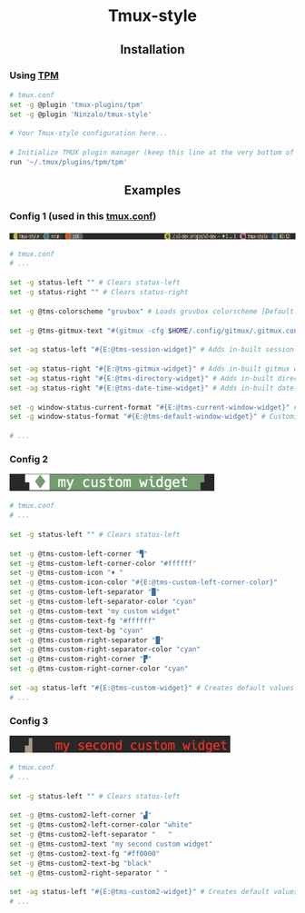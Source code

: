 <h1 align="center">Tmux-style</h1>
<h2 align="center">Installation</h2>

<h3>Using <a href='https://github.com/tmux-plugins/tpm'>TPM</a></h3>

```sh
# tmux.conf
set -g @plugin 'tmux-plugins/tpm'
set -g @plugin 'Ninzalo/tmux-style'

# Your Tmux-style configuration here...

# Initialize TMUX plugin manager (keep this line at the very bottom of tmux.conf)
run '~/.tmux/plugins/tpm/tpm'
```

<h2 align="center">Examples</h2>

<h3>Config 1 (used in this <a href='https://github.com/Ninzalo/dotfiles/blob/d2a10b92239739568f2bd854d85e5d79bdc98de1/tmux/.config/tmux/tmux.conf#L84-L101'>tmux.conf</a>)</h3>
<img src='./assets/config1.png' height='11'/>

```sh
# tmux.conf
# ...

set -g status-left "" # Clears status-left
set -g status-right "" # Clears status-right

set -g @tms-colorscheme "gruvbox" # Loads gruvbox colorscheme [Default: gruvbox]

set -g @tms-gitmux-text "#(gitmux -cfg $HOME/.config/gitmux/.gitmux.conf #{pane_current_path})" # Changes text of in-built gitmux widget

set -ag status-left "#{E:@tms-session-widget}" # Adds in-built session widget to status-left

set -ag status-right "#{E:@tms-gitmux-widget}" # Adds in-built gitmux widget to status-right
set -ag status-right "#{E:@tms-directory-widget}" # Adds in-built directory widget to status-right
set -ag status-right "#{E:@tms-date-time-widget}" # Adds in-built date-time widget to status-right

set -g window-status-current-format "#{E:@tms-current-window-widget}" # Customizes default tmux current window widget with gruvbox theme
set -g window-status-format "#{E:@tms-default-window-widget}" # Customizes default tmux window widget with gruvbox theme

# ...
```

<h3>Config 2</h3>
<img src='./assets/config2.png' height='30'/>

```sh
# tmux.conf
# ...

set -g status-left "" # Clears status-left

set -g @tms-custom-left-corner "▜"
set -g @tms-custom-left-corner-color "#ffffff"
set -g @tms-custom-icon "♦ "
set -g @tms-custom-icon-color "#{E:@tms-custom-left-corner-color}"
set -g @tms-custom-left-separator "█"
set -g @tms-custom-left-separator-color "cyan"
set -g @tms-custom-text "my custom widget"
set -g @tms-custom-text-fg "#ffffff"
set -g @tms-custom-text-bg "cyan"
set -g @tms-custom-right-separator "█"
set -g @tms-custom-right-separator-color "cyan"
set -g @tms-custom-right-corner "▛"
set -g @tms-custom-right-corner-color "cyan"

set -ag status-left "#{E:@tms-custom-widget}" # Creates default values for 'custom' widget
# ...
```

<h3>Config 3</h3>
<img src='./assets/config3.png' height='30'/>

```sh
# tmux.conf
# ...

set -g status-left "" # Clears status-left

set -g @tms-custom2-left-corner "▟"
set -g @tms-custom2-left-corner-color "white"
set -g @tms-custom2-left-separator "   "
set -g @tms-custom2-text "my second custom widget"
set -g @tms-custom2-text-fg "#ff0000"
set -g @tms-custom2-text-bg "black"
set -g @tms-custom2-right-separator " "

set -ag status-left "#{E:@tms-custom2-widget}" # Creates default values for 'custom2' widget
# ...
```
